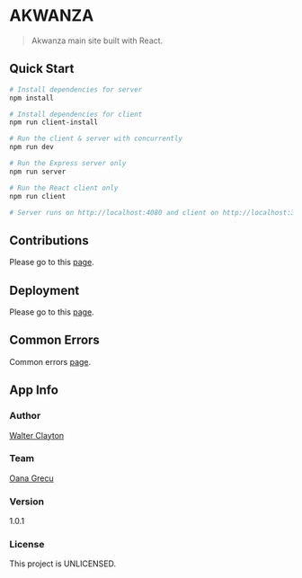 # AKWANZA

> Akwanza main site built with React.

## Quick Start

```bash
# Install dependencies for server
npm install

# Install dependencies for client
npm run client-install

# Run the client & server with concurrently
npm run dev

# Run the Express server only
npm run server

# Run the React client only
npm run client

# Server runs on http://localhost:4080 and client on http://localhost:3000
```

## Contributions

Please go to this [page](contributions.md).

## Deployment

Please go to this [page](deployment.md).

## Common Errors

Common errors [page](errors.md).

## App Info

### Author

[Walter Clayton](http://www.traversymedia.com)

### Team

[Oana Grecu](https://github.com/oanagrecu)


### Version

1.0.1

### License

This project is UNLICENSED.
